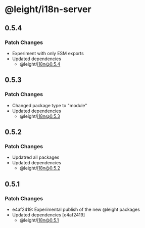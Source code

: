 # @leight/i18n-server

## 0.5.4

### Patch Changes

- Experiment with only ESM exports
- Updated dependencies
  - @leight/i18n@0.5.4

## 0.5.3

### Patch Changes

- Changed package type to "module"
- Updated dependencies
  - @leight/i18n@0.5.3

## 0.5.2

### Patch Changes

- Updatred all packages
- Updated dependencies
  - @leight/i18n@0.5.2

## 0.5.1

### Patch Changes

- e4af2419: Experimental publish of the new @leight packages
- Updated dependencies [e4af2419]
  - @leight/i18n@0.5.1
